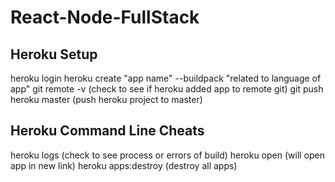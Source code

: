 # React-Node-FullStack


## Heroku Setup 
 heroku login
 heroku create "app name" --buildpack "related to language of app"
 git remote -v (check to see if heroku added app to remote git)
 git push heroku master (push heroku project to master)

## Heroku Command Line Cheats
  heroku logs (check to see process or errors of build)
  heroku open (will open app in new link)
  heroku apps:destroy (destroy all apps)
